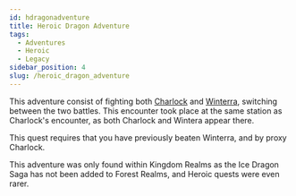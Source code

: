 ```yaml
---
id: hdragonadventure
title: Heroic Dragon Adventure
tags:
  - Adventures
  - Heroic
  - Legacy
sidebar_position: 4
slug: /heroic_dragon_adventure
---
```


This adventure consist of fighting both [Charlock](docs\Missing_Page.md) and [Winterra](docs\Missing_Page.md), switching between the two battles. This encounter took place at the same station as Charlock's encounter, as both Charlock and Wintera appear there.

This quest requires that you have previously beaten Winterra, and by proxy Charlock.

This adventure was only found within Kingdom Realms as the Ice Dragon Saga has not been added to Forest Realms, and Heroic quests were even rarer.